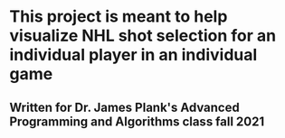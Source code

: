# This project is meant to help visualize NHL shot selection for an individual player in an individual game
## Written for Dr. James Plank's Advanced Programming and Algorithms class fall 2021
